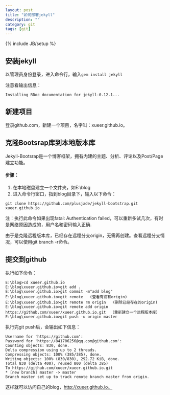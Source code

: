 ```yaml
---
layout: post
title: "如何部署jekyll"
description: ""
category: git
tags: [git]
---
```

{% include JB/setup %}
      
## 安装jekyll ##
	  
以管理员身份登录，进入命令行，输入```gem install jekyll```
	  
注意看输出信息：

    Installing RDoc documentation for jekyll-0.12.1...

## 新建项目 ##
	     
登录github.com，新建一个项目，名字叫：xueer.github.io。
	  
## 克隆Bootsrap库到本地版本库 ##
	  
Jekyll-Bootsrap是一个博客框架，拥有内建的主题、分析、评论以及Post/Page建立功能。
	  
#### 步骤： ####

1. 在本地磁盘建立一个文件夹，如E:\blog
1. 进入命令行窗口，指到blog目录下，输入以下命令：  

`git clone https://github.com/plusjade/jekyll-bootstrap.git xueer.github.io  ` 
	  
注：执行此命令如果出现fatal: Authentication failed，可以重新多试几次，有时是网络原因造成的，用户名和密码输入正确.

由于是克隆远程版本库，已经存在远程分支origin，无需再创建。查看远程分支情况，可以使用git branch -r命令。

## 提交到github ##

执行如下命令：
	  
    E:\blog>cd xueer.github.io
    E:\blog\xueer.github.io>git add .   
    E:\blog\xueer.github.io>git commit -m"add blog"   
    E:\blog\xueer.github.io>git remote   (查看有没有origin)
    E:\blog\xueer.github.io>git remote rm origin   (删除已经存在的origin)
    E:\blog\xueer.github.io>git remote add origin https://github.com/xueer/xueer.github.io.git  （重新建立一个远程版本库）
    E:\blog\xueer.github.io>git push -u origin master   

执行完git push后，会输出如下信息：

    Username for 'https://github.com':
    Password for 'https://841706256@qq.com@github.com':
	Counting objects: 830, done.
    Delta compression using up to 2 threads.
    Compressing objects: 100% (385/385), done.
    Writing objects: 100% (830/830), 292.72 KiB, done.
    Total 830 (delta 400), reused 800 (delta 385)
    To https://github.com/xueer/xueer.github.io.git
    * [new branch] master -> master
    Branch master set up to track remote branch master from origin.
	  
这样就可以访问自己的blog，http://xueer.github.io。
	  
	 

    

